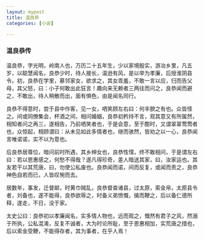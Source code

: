 ```yaml
---
layout: mypost
title: 温良恭
categories: [小说]

---
```


### 温良恭传

温良恭，字光明，岭南人也，万历二十五年生，少以家境殷实，游冶乡里，凡五岁，以聪慧闻名，良恭少时，待人接长，温逊有风，是以举为孝廉，后授淮阴县令。初，良恭在学里，慕邻家女，欲求之，其女乖羞，不敢一言以应，归而告父母，其父怒，曰：小子何敢出此狂言！趣向来无赖者三两往而问之，良恭闻而避之，不敢出，待人稍散而出，面有惧色，由是闻名同行。

良恭不得意时，尝于县中作客，见一女，哂笑顾左右曰：何丰腴之有也。众皆怪之。间或同僚集会，杯酒之间，相问婚姻，良恭初矜持不言，观其意又有所属然，相知者问之再三，遂相告，乃前哂笑者也，于是会意，至于酣时，又谓翠翠莺莺者也，众惊起，相顾谓曰：从未见如此多情者也，继而骇然，皆劝之以一心，良恭闻言唯诺诺，实不以为意也。

后良恭居尊位，暗问前时所遇，其乡绅女也，良恭性懦，终不敢相问，于是谓左右曰：若以恩惠感之，何愁不得哉？遂凡得珍奇，差人暗送其家，曰，汝家运也。其友若干以其荒唐，曰，勿使公私废也。良恭闻而诺，间而反复，或闻而责之，良恭神色自若而已，人皆叹惋而去。

居数年，事发，迁督邮，时黄巾贼乱，良恭督查诸县，过太原，索金帛，太原县令者，刘备也，遂不能得，良恭欲辱之，时备义弟愤慨，擒而鞭之，后以备仁德所释，遂走，不日，没于家。

太史公曰：良恭初以孝廉闻名，实多情人物也，远而观之，慨然有君子之风，然溺于所执，公私混淆，反复不诚者，大为时论所耻，至于恩惠相加，实荒唐之措也，后以索金受鞭，不能得存者，其为事者，在乎人焉！
